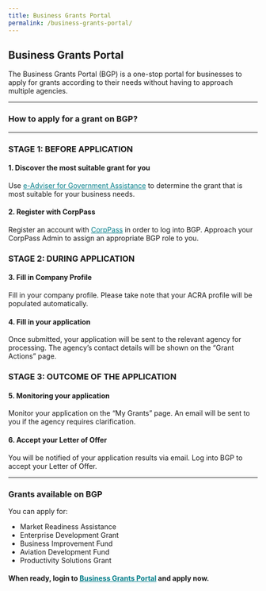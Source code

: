 ```yaml
---
title: Business Grants Portal
permalink: /business-grants-portal/
---
```


## Business Grants Portal

The Business Grants Portal (BGP) is a one-stop portal for businesses to apply for grants according to their needs without having to approach multiple agencies.

***

### How to apply for a grant on BGP?

***

### STAGE 1: BEFORE APPLICATION

#### 1. Discover the most suitable grant for you
Use <a href="https://ea-staging.l1t.molb.gov.sg/#/" target="_blank" style="color:#037e8a">e-Adviser for Government Assistance</a> to determine the grant that is most suitable for your business needs.

#### 2. Register with CorpPass
Register an account with <a href="https://www.corppass.gov.sg/cpauth/login/homepage?TAM_OP=login" target="_blank" style="color:#037e8a">CorpPass</a> in order to log into BGP. Approach your CorpPass Admin to assign an appropriate BGP role to you.

### STAGE 2: DURING APPLICATION

#### 3. Fill in Company Profile
Fill in your company profile. Please take note that your ACRA profile will be populated automatically. 

#### 4. Fill in your application
Once submitted, your application will be sent to the relevant agency for processing. The agency’s contact details will be shown on the “Grant Actions” page.

### STAGE 3: OUTCOME OF THE APPLICATION

#### 5. Monitoring your application
Monitor your application on the “My Grants” page. An email will be sent to you if the agency requires clarification.

#### 6. Accept your Letter of Offer
You will be notified of your application results via email. Log into BGP to accept your Letter of Offer.

***

### Grants available on BGP

You can apply for:

* Market Readiness Assistance 
* Enterprise Development Grant
* Business Improvement Fund
* Aviation Development Fund 
* Productivity Solutions Grant

#### When ready, login to <a href="https://www.businessgrants.gov.sg/" target="_blank" style="color:#037e8a">Business Grants Portal</a> and apply now.